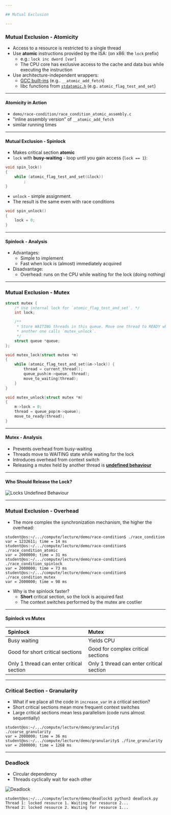 ```yaml
---

## Mutual Exclusion

---
```


### Mutual Exclusion - Atomicity

* Access to a resource is restricted to a single thread
* Use **atomic** instructions provided by the ISA: (on x86: the `lock` prefix)
  * e.g.: `lock inc dword [var]`
  * The CPU core has exclusive access to the cache and data bus while executing the instruction
* Use architecture-independent wrappers:
  * [GCC built-ins](https://gcc.gnu.org/onlinedocs/gcc/_005f_005fatomic-Builtins.html) (e.g.. `__atomic_add_fetch`)
  * libc functions from [`stdatomic.h`](https://en.cppreference.com/w/c/atomic) (e.g.. `atomic_flag_test_and_set`)

----

#### Atomicity in Action

* `demo/race-condition/race_condition_atomic_assembly.c`
* "inline assembly version" of `__atomic_add_fetch`
* similar running times

----

#### Mutual Exclusion - Spinlock

* Makes critical section **atomic**
* `lock` with **busy-waiting** - loop until you gain access (`lock == 1`):

```c
void spin_lock()
{
	while (atomic_flag_test_and_set(&lock))
		;
}
```

* `unlock` - simple assignment.
* The result is the same even with race conditions

```c
void spin_unlock()
{
	lock = 0;
}
```

----

#### Spinlock - Analysis

* Advantages:
  * Simple to implement
  * Fast when lock is (almost) immediately acquired
* Disadvantage:
  * Overhead: runs on the CPU while waiting for the lock (doing nothing)

---

### Mutual Exclusion - Mutex

```c [1 - 3 | 5 - 9 | 12 - 19 | 21 - 26]
struct mutex {
	/* Use internal lock for `atomic_flag_test_and_set`. */
	int lock;

	/**
	 * Store WAITING threads in this queue. Move one thread to READY when
	 * another one calls `mutex_unlock`.
	 */
	struct queue *queue;
};

void mutex_lock(struct mutex *m)
{
	while (atomic_flag_test_and_set(&m->lock)) {
        thread = current_thread();
		queue_push(m->queue, thread);
		move_to_waiting(thread);
    }
}

void mutex_unlock(struct mutex *m)
{
	m->lock = 0;
	thread = queue_pop(m->queue);
	move_to_ready(thread);
}
```

----

#### Mutex - Analysis

* Prevents overhead from busy-waiting
* Threads move to WAITING state while waiting for the lock
* Introduces overhead from context switch
* Releasing a mutex held by another thread is [**undefined behaviour**](https://pubs.opengroup.org/onlinepubs/9699919799/functions/pthread_mutex_lock.html)

----

#### Who Should Release the Lock?

![Locks Undefined Behaviour](synchronization/media/lock-undefined-behaviour.svg)

---

### Mutual Exclusion - Overhead

* The more complex the synchronization mechanism, the higher the overhead:

```console [1 - 2 | 3 - 4 | 5 - 6 | 7 - 8]
student@os:~/.../compute/lecture/demo/race-condition$ ./race_condition
var = 1232611; time = 14 ms
student@os:~/.../compute/lecture/demo/race-condition$ ./race_condition_atomic
var = 2000000; time = 31 ms
student@os:~/.../compute/lecture/demo/race-condition$ ./race_condition_spinlock
var = 2000000; time = 73 ms
student@os:~/.../compute/lecture/demo/race-condition$ ./race_condition_mutex
var = 2000000; time = 98 ms
```

* Why is the spinlock faster?
  * **Short** critical section, so the lock is acquired fast
  * The context switches performed by the mutex are costlier

----

#### Spinlock vs Mutex

| Spinlock                                 | Mutex                                    |
| :--------------------------------------- | :--------------------------------------- |
| Busy waiting                             | Yields CPU                               |
| Good for short critical sections         | Good for complex critical sections       |
| Only 1 thread can enter critical section | Only 1 thread can enter critical section |

----

### Critical Section - Granularity

* What if we place all the code in `increase_var` in a critical section?
* Short critical sections mean more frequent context switches
* Large critical sections mean less parallelism (code runs almost sequentially)

```console
student@os:~/.../compute/lecture/demo/granularity$ ./coarse_granularity
var = 2000000; time = 36 ms
student@os:~/.../compute/lecture/demo/granularity$ ./fine_granularity
var = 2000000; time = 1268 ms
```

---

### Deadlock

* Circular dependency
* Threads cyclically wait for each other

![Deadlock](synchronization/media/deadlock.svg)

```console
student@os:~/.../compute/lecture/demo/deadlock$ python3 deadlock.py
Thread 1: locked resource 1. Waiting for resource 2...
Thread 2: locked resource 2. Waiting for resource 1...
```
